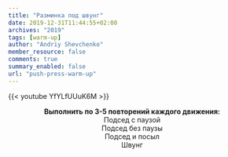 ```yaml
---
title: "Разминка под швунг"
date: 2019-12-31T11:44:55+02:00
archives: "2019"
tags: [warm-up]
author: "Andriy Shevchenko"
member_resource: false
comments: true
summary_enabled: false
url: "push-press-warm-up"
---
```


{{< youtube YfYLfUUuK6M >}}

**<center>Выполнить по 3-5 повторений каждого движения:** <br>
Подсед с паузой<br>
Подсед без паузы<br>
Подсед и посыл<br>
Швунг<br>
</center>




